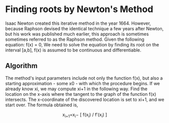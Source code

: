 
# Finding roots by Newton's Method

Isaac Newton created this iterative method in the year 1664. However, because Raphson devised the identical technique a few years after Newton, but his work was published much earlier, this approach is sometimes sometimes referred to as the Raphson method.
Given the following equation: f(x) = 0, 
We need to solve the equation by finding its root on the interval [a,b], f(x) is assumed to be continuous and differentiable.

## Algorithm

The method's input parameters include not only the function f(x), but also a starting approximation - some x0 - with which the procedure begins.
If we already know xi, we may compute xi+1 in the following way. Find the location on the x-axis where the tangent to the graph of the function f(x) intersects. The x-coordinate of the discovered location is set to xi+1, and we start over.
The formula obtained is, 
<p align="center"> x<sub>i+1</sub>=x<sub>i</sub>− [ f(x<sub>i</sub>) / f′(x<sub>i</sub>) ]</p>
